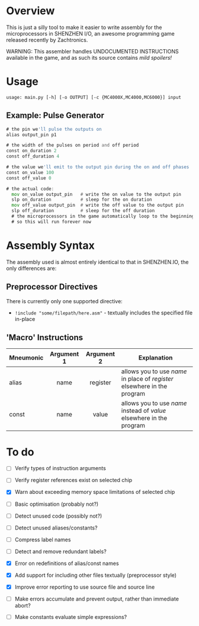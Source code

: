 
# Overview

This is just a silly tool to make it easier to write assembly for the microprocessors in SHENZHEN I/O,
an awesome programming game released recently by Zachtronics.

WARNING: This assembler handles UNDOCUMENTED INSTRUCTIONS available in the game, and as such its
source contains *mild spoilers!*

# Usage

`usage: main.py [-h] [-o OUTPUT] [-c {MC4000X,MC4000,MC6000}] input`

## Example: Pulse Generator

```asm
# the pin we'll pulse the outputs on
alias output_pin p1

# the width of the pulses on period and off period
const on_duration 2
const off_duration 4

# the value we'll emit to the output pin during the on and off phases
const on_value 100
const off_value 0

# the actual code:
  mov on_value output_pin   # write the on value to the output pin
  slp on_duration           # sleep for the on duration
  mov off_value output_pin  # write the off value to the output pin
  slp off_duration          # sleep for the off duration
  # the microprocessors in the game automatically loop to the beginning
  # so this will run forever now
```

# Assembly Syntax

The assembly used is almost entirely identical to that in SHENZHEN.IO, the only differences are:

## Preprocessor Directives

There is currently only one supported directive:

- `!include "some/filepath/here.asm"` - textually includes the specified file in-place

## 'Macro' Instructions

| Mneumonic | Argument 1 | Argument 2 | Explanation
| --------- |:----------:|:----------:| -----------
| alias     | name       | register   | allows you to use *name* in place of *register* elsewhere in the program
| const     | name       | value      | allows you to use *name* instead of *value* elsewhere in the program

# To do

- [ ] Verify types of instruction arguments
- [ ] Verify register references exist on selected chip
- [x] Warn about exceeding memory space limitations of selected chip
- [ ] Basic optimisation (probably not?)
- [ ] Detect unused code (possibly not?)
- [ ] Detect unused aliases/constants?
- [ ] Compress label names
- [ ] Detect and remove redundant labels?
- [x] Error on redefinitions of alias/const names
- [x] Add support for including other files textually (preprocessor style)
- [x] Improve error reporting to use source file and source line
- [ ] Make errors accumulate and prevent output, rather than immediate abort?
- [ ] Make constants evaluate simple expressions?

